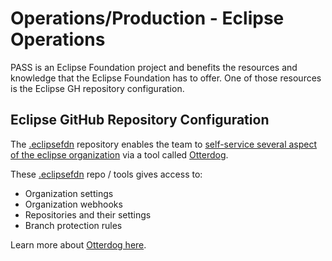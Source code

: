 # Operations/Production - Eclipse Operations

PASS is an Eclipse Foundation project and benefits the resources and knowledge that the Eclipse Foundation has to offer.
One of those resources is the Eclipse GH repository configuration.

## Eclipse GitHub Repository Configuration

The [.eclipsefdn](https://github.com/eclipse-pass/.eclipsefdn) repository enables the team to
[self-service several aspect of the eclipse organization](https://www.eclipse.org/projects/handbook/#resources-github-self-service)
via a tool called [Otterdog](https://otterdog.readthedocs.io).

These [.eclipsefdn](https://github.com/eclipse-pass/.eclipsefdn) repo / tools gives access to:

* Organization settings
* Organization webhooks
* Repositories and their settings
* Branch protection rules

Learn more about [Otterdog here](/docs/infra/otterdog.md).